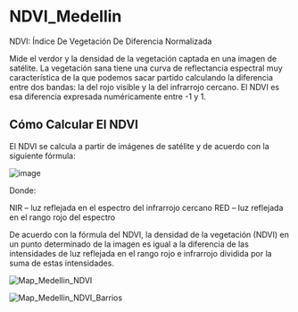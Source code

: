 # NDVI_Medellin

NDVI: Índice De Vegetación De Diferencia Normalizada 

Mide el verdor y la densidad de la vegetación captada en una imagen de satélite. La vegetación sana tiene una curva de reflectancia espectral muy característica de la que podemos sacar partido calculando la diferencia entre dos bandas: la del rojo visible y la del infrarrojo cercano. El NDVI es esa diferencia expresada numéricamente entre -1 y 1.

## Cómo Calcular El NDVI
El NDVI se calcula a partir de imágenes de satélite y de acuerdo con la siguiente fórmula:

![image](https://user-images.githubusercontent.com/79411131/193087399-e584fa03-8adc-4176-bd69-3e6b41b09759.png)

Donde:

NIR – luz reflejada en el espectro del infrarrojo cercano
RED – luz reflejada en el rango rojo del espectro

De acuerdo con la fórmula del NDVI, la densidad de la vegetación (NDVI) en un punto determinado de la imagen es igual a la diferencia de las intensidades de luz reflejada en el rango rojo e infrarrojo dividida por la suma de estas intensidades.

![Map_Medellin_NDVI](https://user-images.githubusercontent.com/79411131/193086395-a26a8d5a-cde3-4b86-ae5d-253cef16fc48.png)

![Map_Medellin_NDVI_Barrios](https://user-images.githubusercontent.com/79411131/193086413-104def75-80b4-4c2d-be2c-9800af5dbb65.png)
